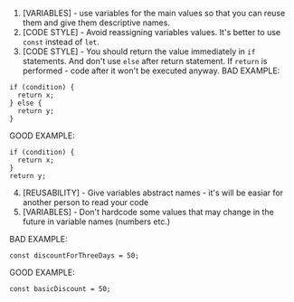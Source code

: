 1. [VARIABLES] - use variables for the main values so that you can reuse them and give them descriptive names.
2. [CODE STYLE] - Avoid reassigning variables values. It's better to use `const` instead of `let`.
3. [CODE STYLE] - You should return the value immediately in `if` statements. And don't use `else` after return statement. If `return` is performed - code after it won't be executed anyway.
BAD EXAMPLE:
```
if (condition) {
  return x;
} else {
  return y;
}
```
GOOD EXAMPLE: 
```
if (condition) {
  return x;
}
return y;
```


4. [REUSABILITY] - Give variables abstract names - it's will be easiar for another person to read your code 
5. [VARIABLES] - Don't hardcode some values that may change in the future in variable names (numbers etc.)

BAD EXAMPLE:
```
const discountForThreeDays = 50;
```
GOOD EXAMPLE: 
```
const basicDiscount = 50;
```
